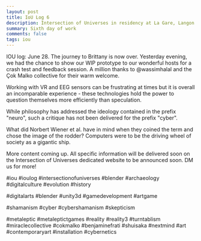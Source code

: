 ```yaml
---
layout: post
title: IoU Log 6
description: Intersection of Universes in residency at La Gare, Langon (French Brittany).
summary: Sixth day of work
comments: false
tags: iou
---
```

IOU log: June 28. The journey to Brittany is now over. Yesterday evening, we had the chance to show our WIP prototype to our wonderful hosts for a crash test and feedback session. A million thanks to @wassimhalal
and the Çok Malko collective for their warm welcome.

Working with VR and EEG sensors can be frustrating at times but it is overall an incomparable experience - these technologies hold the power to question themselves more efficiently than speculation.

While philosophy has addressed the ideology contained in the prefix "neuro", such a critique has not been delivered for the prefix "cyber".

What did Norbert Wiener et al. have in mind when they coined the term and chose the image of the rodder? Computers were to be the driving wheel of society as a gigantic ship.

More content coming up. All specific information will be delivered soon on the Intersection of Universes dedicated website to be announced soon. DM us for more!

#iou #ioulog #intersectionofuniverses #blender #archaeology #digitalculture #evolution #history

#digitalarts #blender #unity3d #gamedevelopment #artgame

#shamanism #cyber #cybershamanism #skepticism

#metaleptic #metaleptictgames #reality #reality3 #turntablism #miraclecollective #cokmalko #benjaminefrati #shuisaka #nextmind #art #contemporaryart #installation #cybernetics

